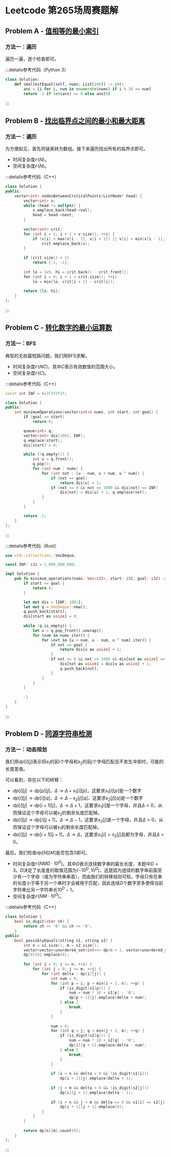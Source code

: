 # Leetcode 第265场周赛题解

## Problem A - [值相等的最小索引](https://leetcode.cn/problems/smallest-index-with-equal-value/)

### 方法一：遍历

遍历一遍，逐个检查即可。

:::details参考代码（Python 3）

```python
class Solution:
    def smallestEqual(self, nums: List[int]) -> int:
        ans = [i for i, num in enumerate(nums) if i % 10 == num]
        return -1 if len(ans) == 0 else ans[0]
```

:::

## Problem B - [找出临界点之间的最小和最大距离](https://leetcode.cn/problems/find-the-minimum-and-maximum-number-of-nodes-between-critical-points/)

### 方法一：遍历

为方便起见，首先将链表转为数组。接下来遍历找出所有的临界点即可。

- 时间复杂度$\mathcal{O}(N)$。
- 空间复杂度$\mathcal{O}(N)$。

:::details参考代码（C++）

```cpp
class Solution {
public:
    vector<int> nodesBetweenCriticalPoints(ListNode* head) {
        vector<int> v;
        while (head != nullptr) {
            v.emplace_back(head->val);
            head = head->next;
        }
        
        vector<int> crit;
        for (int i = 1; i + 1 < v.size(); ++i) {
            if (v[i] > max(v[i - 1], v[i + 1]) || v[i] < min(v[i - 1], v[i + 1]))
                crit.emplace_back(i);
        }
        
        if (crit.size() < 2)
            return {-1, -1};
        
        int lo = 1e9, hi = crit.back() - crit.front();
        for (int i = 0; i + 1 < crit.size(); ++i)
            lo = min(lo, crit[i + 1] - crit[i]);
        
        return {lo, hi};
    }
};
```

:::

## Problem C - [转化数字的最小运算数](https://leetcode.cn/problems/minimum-operations-to-convert-number/)

### 方法一：BFS

典型的无权最短路问题，我们用BFS求解。

- 时间复杂度$\mathcal{O}(NC)$，其中$C$表示有效数值的范围大小。
- 空间复杂度$\mathcal{O}(C)$。

:::details参考代码（C++）

```cpp
const int INF = 0x3f3f3f3f;

class Solution {
public:
    int minimumOperations(vector<int>& nums, int start, int goal) {
        if (goal == start)
            return 0;

        queue<int> q;
        vector<int> dis(1001, INF);
        q.emplace(start);
        dis[start] = 0;

        while (!q.empty()) {
            int u = q.front();
            q.pop();
            for (int num : nums) {
                for (int nxt : {u - num, u + num, u ^ num}) {
                    if (nxt == goal)
                        return dis[u] + 1;
                    if (nxt >= 0 && nxt <= 1000 && dis[nxt] == INF)
                        dis[nxt] = dis[u] + 1, q.emplace(nxt);
                }
            }
        }

        return -1;
    }
};
```

:::

:::details参考代码（Rust）

```rust
use std::collections::VecDeque;

const INF: i32 = 1_000_000_000;

impl Solution {
    pub fn minimum_operations(nums: Vec<i32>, start: i32, goal: i32) -> i32 {
        if start == goal {
            return 0;
        }

        let mut dis = [INF; 1001];
        let mut q = VecDeque::new();
        q.push_back(start);
        dis[start as usize] = 0;
        
        while !q.is_empty() {
            let u = q.pop_front().unwrap();
            for &num in nums.iter() {
                for &nxt in [u + num, u - num, u ^ num].iter() {
                    if nxt == goal {
                        return dis[u as usize] + 1;
                    }
                    if nxt >= 0 && nxt <= 1000 && dis[nxt as usize] == INF {
                        dis[nxt as usize] = dis[u as usize] + 1;
                        q.push_back(nxt);
                    }
                }
            }
        }
        
        -1
    }
}
```

:::

## Problem D - [同源字符串检测](https://leetcode.cn/contest/problems/check-if-an-original-string-exists-given-two-encoded-strings/)

### 方法一：动态规划

我们用$dp[i][j]$表示将$s_1$的前$i$个字母和$s_2$的前$j$个字母匹配且不发生冲突时，可能的长度差值。

可以看到，存在以下的转移：

- $dp[i][j]\rightarrow dp[p][j]$，$\Delta\rightarrow\Delta+s_1[i][p]$，这要求$s_1[i][p]$是一个数字
- $dp[i][j]\rightarrow dp[i][q]$，$\Delta\rightarrow\Delta-s_2[j][q]$，这要求$s_2[j][q]$是一个数字
- $dp[i][j]\rightarrow dp[i+1][j]$，$\Delta\rightarrow\Delta+1$，这要求$s_1[i]$是一个字母，并且$\Delta<0$，从而保证这个字母可以被$s_2$的剩余长度匹配掉。
- $dp[i][j]\rightarrow dp[i][j+1]$，$\Delta\rightarrow\Delta-1$，这要求$s_2[j]$是一个字母，并且$\Delta>0$，从而保证这个字母可以被$s_1$的剩余长度匹配掉。
- $dp[i][j]\rightarrow dp[i+1][j+1]$，$\Delta\rightarrow\Delta$，这要求$s_1[i]=s_2[j]$且都为字母，并且$\Delta=0$。

最后，我们检查$dp[N][M]$是否包含$0$即可。

- 时间复杂度$\mathcal{O}(NMD\cdot 10^D)$。其中$D$表示连续数字串的最长长度，本题中$D=3$。$D$决定了长度差的取值范围为$(-10^D, 10^D)$，这是因为连续的数字串前面至少有一个字母（或为字符串串首），而由我们的转移规则可知，字母只有在串的长度小于等于另一个串时才会被用于匹配，因此连续$D$个数字至多使得当前字符串比另一字符串长$10^D-1$。
- 空间复杂度$\mathcal{O}(NM\cdot 10^D)$。

:::details参考代码（C++）

```cpp
class Solution {
    bool is_digit(char ch) {
        return ch >= '0' && ch <= '9';
    }
public:
    bool possiblyEquals(string s1, string s2) {
        int n = s1.size(), m = s2.size();
        vector<vector<unordered_set<int>>> dp(n + 1, vector<unordered_set<int>>(m + 1));
        dp[0][0].emplace(0);
                
        for (int i = 0; i <= n; ++i) {
            for (int j = 0; j <= m; ++j) {
                for (int delta : dp[i][j]) {
                    int num = 0;
                    for (int p = i; p < min(i + 3, n); ++p) {
                        if (is_digit(s1[p])) {
                            num = num * 10 + s1[p] - '0';
                            dp[p + 1][j].emplace(delta + num);
                        } else {
                            break;
                        }
                    }
                    
                    num = 0;
                    for (int q = j; q < min(j + 3, m); ++q) {
                        if (is_digit(s2[q])) {
                            num = num * 10 + s2[q] - '0';
                            dp[i][q + 1].emplace(delta - num);
                        } else {
                            break;
                        }
                    }
                    
                    if (i < n && delta < 0 && !is_digit(s1[i])) 
                        dp[i + 1][j].emplace(delta + 1);
                            
                    if (j < m && delta > 0 && !is_digit(s2[j])) 
                        dp[i][j + 1].emplace(delta - 1);
                            
                    if (i < n && j < m && delta == 0 && s1[i] == s2[j])
                        dp[i + 1][j + 1].emplace(0);
                }
            }
        }
        
        return dp[n][m].count(0);
    }
};
```

:::
